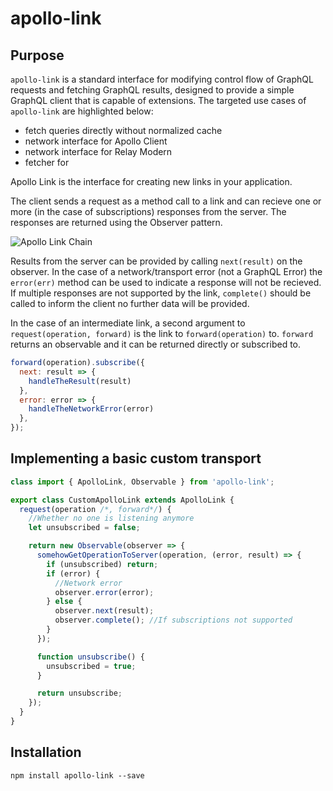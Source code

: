 # apollo-link

## Purpose

`apollo-link` is a standard interface for modifying control flow of GraphQL requests and fetching GraphQL results, designed to provide a simple GraphQL client that is capable of extensions.
The targeted use cases of `apollo-link` are highlighted below:

* fetch queries directly without normalized cache
* network interface for Apollo Client
* network interface for Relay Modern
* fetcher for

Apollo Link is the interface for creating new links in your application.

The client sends a request as a method call to a link and can recieve one or more (in the case of subscriptions) responses from the server. The responses are returned using the Observer pattern.

![Apollo Link Chain](https://cdn-images-1.medium.com/max/1600/1*62VLGUaU-9ULCoBCGvgdkQ.png)

Results from the server can be provided by calling `next(result)` on the observer. In the case of a network/transport error (not a GraphQL Error) the `error(err)` method can be used to indicate a response will not be recieved. If multiple responses are not supported by the link, `complete()` should be called to inform the client no further data will be provided.

In the case of an intermediate link, a second argument to `request(operation, forward)` is the link to `forward(operation)` to. `forward` returns an observable and it can be returned directly or subscribed to.

```js
forward(operation).subscribe({
  next: result => {
    handleTheResult(result)
  },
  error: error => {
    handleTheNetworkError(error)
  },
});
```

## Implementing a basic custom transport

```js
class import { ApolloLink, Observable } from 'apollo-link';

export class CustomApolloLink extends ApolloLink {
  request(operation /*, forward*/) {
    //Whether no one is listening anymore
    let unsubscribed = false;

    return new Observable(observer => {
      somehowGetOperationToServer(operation, (error, result) => {
        if (unsubscribed) return;
        if (error) {
          //Network error
          observer.error(error);
        } else {
          observer.next(result);
          observer.complete(); //If subscriptions not supported
        }
      });

      function unsubscribe() {
        unsubscribed = true;
      }

      return unsubscribe;
    });
  }
}
```

## Installation

`npm install apollo-link --save`
